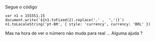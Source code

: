 Segue o código 

    var n1 = 155551.15
    document.write(`${n1.toFixed(2).replace('.' ,  ',')}`)
    n1.toLocaleString('pt-BR', { style: 'currency', currency: 'BRL' })


Mas na hora de ver o número não muda para real ...
Alguma ajuda ?
